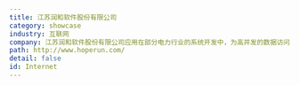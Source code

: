 ```yaml
---
title: 江苏润和软件股份有限公司
category: showcase
industry: 互联网
company: 江苏润和软件股份有限公司应用在部分电力行业的系统开发中，为高并发的数据访问提供支撑。部署openGauss服务器节点数为11~20个。
path: http://www.hoperun.com/
detail: false
id: Internet
---
```


